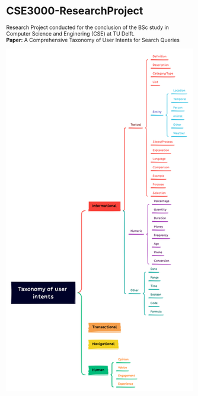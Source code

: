# CSE3000-ResearchProject

Research Project conducted for the conclusion of the BSc study in Computer Science and Enginering (CSE) at TU Delft. <br /> 
**Paper:** A Comprehensive Taxonomy of User Intents for Search Queries

![Taxonomy of user intents](https://github.com/jasminediaconu/CSE3000-ResearchProject/blob/main/Taxonomy%20of%20user%20intents.png?raw=true)
